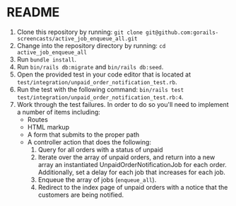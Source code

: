 # README

1. Clone this repository by running: `git clone git@github.com:gorails-screencasts/active_job_enqueue_all.git`
2. Change into the repository directory by running: `cd active_job_enqueue_all`
3. Run `bundle install`.
4. Run `bin/rails db:migrate` and `bin/rails db:seed`.
5. Open the provided test in your code editor that is located at `test/integration/unpaid_order_notification_test.rb`.
6. Run the test with the following command: `bin/rails test test/integration/unpaid_order_notification_test.rb:4`.
7. Work through the test failures. In order to do so you'll need to implement a number of items including:
    - Routes
    - HTML markup
    - A form that submits to the proper path
    - A controller action that does the following:
        1. Query for all orders with a status of unpaid
        2. Iterate over the array of unpaid orders, and return into a new array
           an instantiated UnpaidOrderNotificationJob for each order. Additionally, set a delay
           for each job that increases for each job.
        3. Enqueue the array of jobs (`enqueue_all`).
        4. Redirect to the index page of unpaid orders with a notice that the customers
           are being notified.
